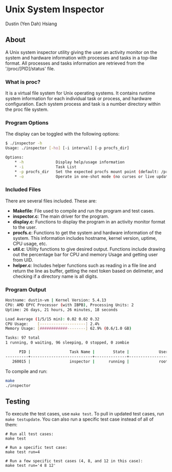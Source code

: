 # Unix System Inspector
Dustin (Yen Dah) Hsiang

## About
A Unix system inspector utility giving the user an activity monitor on the system and hardware information with processes and tasks in a top-like format. All processes and tasks information are retrieved from the '/proc/[PID]/status' file.

### What is proc?
It is a virtual file system for Unix operating systems. It contains runtime system information for each individual task or process, and hardware configuration. Each system process and task is a number directory within the proc file system.

### Program Options
The display can be toggled with the following options:

```bash
$ ./inspector -h
Usage: ./inspector [-ho] [-i interval] [-p procfs_dir]

Options:
    * -h              Display help/usage information
    * -i              Task List
    * -p procfs_dir   Set the expected procfs mount point (default: /proc)
    * -o              Operate in one-shot mode (no curses or live updates)
```

### Included Files
There are several files included. These are:
   - <b>Makefile</b>: File used to compile and run the program and test cases.
   - <b>inspector.c</b>: The main driver for the program.
   - <b>display.c</b>: Functions to display the program in an activity monitor format to the user.
   - <b>procfs.c</b>: Functions to get the system and hardware information of the system. This information includes hostname, kernel version, uptime, CPU usage, etc.
   - <b>util.c</b>: Utility functions to give desired output. Functions include drawing out the percentage bar for CPU and memory Usage and getting user from UID.
   - <b>helper.c</b>: Includes helper functions such as reading in a file line and return the line as buffer, getting the next token based on delimeter, and checking if a directory name is all digits.

### Program Output

```bash
Hostname: dustin-vm | Kernel Version: 5.4.13
CPU: AMD EPYC Processor (with IBPB), Processing Units: 2
Uptime: 26 days, 21 hours, 26 minutes, 18 seconds

Load Average (1/5/15 min): 0.02 0.02 0.32
CPU Usage:    [--------------------] 2.4%
Memory Usage: [############--------] 62.9% (0.6/1.0 GB)

Tasks: 97 total
1 running, 0 waiting, 96 sleeping, 0 stopped, 0 zombie

      PID |                 Task Name |        State |             User
----------+---------------------------+--------------+-----------------
   260015 |                 inspector |      running |             root
```


To compile and run:

```bash
make
./inspector
```

## Testing

To execute the test cases, use `make test`. To pull in updated test cases, run `make testupdate`. You can also run a specific test case instead of all of them:

```
# Run all test cases:
make test

# Run a specific test case:
make test run=4

# Run a few specific test cases (4, 8, and 12 in this case):
make test run='4 8 12'
```
